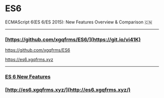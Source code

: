 # ES6
ECMAScript 6(ES 6/ES 2015): New Features Overview &amp; Comparison :cn: 

***
### [https://github.com/xgqfrms/ES6/](https://git.io/vi41K) 


https://github.com/xgqfrms/ES6


https://es6.xgqfrms.xyz



***
### [ES 6 New Features](https://xgqfrms.github.io/ES6/) 

### [http://es6.xgqfrms.xyz/](http://es6.xgqfrms.xyz/)
